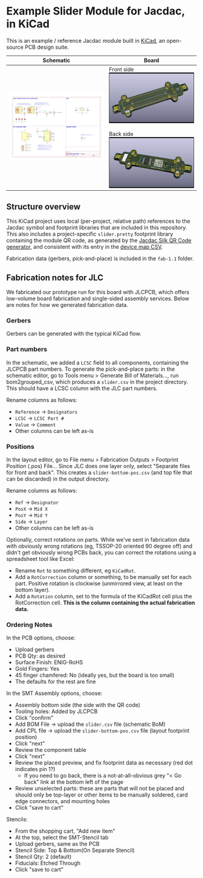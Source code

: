 # Example Slider Module for Jacdac, in KiCad


This is an example / reference Jacdac module built in [KiCad](https://www.kicad.org/), an open-source PCB design suite.

| Schematic | Board |
| --- | --- |
| ![schematic](docs/schematic.png) | Front side <br /> ![front](docs/slider-render-front.jpg) <br /><br /> Back side <br /> ![back](docs/slider-render-back.jpg) |


## Structure overview

This KiCad project uses local (per-project, relative path) references to the Jacdac symbol and footprint libraries that are included in this repository.
This also includes a project-specific `slider.pretty` footprint library containing the module QR code, as generated by the [Jacdac Silk QR Code generator](https://microsoft.github.io/jacdac-docs/tools/qr-silk/), and consistent with its entry in the [device map CSV](https://github.com/microsoft/jacdac/blob/main/devices/microsoft/research/qr-url-device-map.csv).

Fabrication data (gerbers, pick-and-place) is included in the `fab-1.1` folder.


## Fabrication notes for JLC

We fabricated our prototype run for this board with JLCPCB, which offers low-volume board fabrication and single-sided assembly services.
Below are notes for how we generated fabrication data.

### Gerbers
Gerbers can be generated with the typical KiCad flow.

### Part numbers
In the schematic, we added a `LCSC` field to all components, containing the JLCPCB part numbers.
To generate the pick-and-place parts: in the schematic editor, go to Tools menu > Generate Bill of Materials..., run bom2grouped_csv, which produces a `slider.csv` in the project directory.
This should have a LCSC column with the JLC part numbers.

Rename columns as follows:
- `Reference` -> `Designators`
- `LCSC` -> `LCSC Part #`
- `Value` -> `Comment`
- Other columns can be left as-is

### Positions
In the layout editor, go to File menu > Fabrication Outputs > Footprint Position (.pos) File...
Since JLC does one layer only, select "Separate files for front and back".
This creates a `slider-bottom-pos.csv` (and top file that can be discarded) in the output directory.

Rename columns as follows:
- `Ref` -> `Designator`
- `PosX` -> `Mid X`
- `PosY` -> `Mid Y`
- `Side` -> `Layer`
- Other columns can be left as-is

Optionally, correct rotations on parts.
While we've sent in fabrication data with obviously wrong rotations (eg, TSSOP-20 oriented 90 degree off) and didn't get obviously wrong PCBs back, you can correct the rotations using a spreadsheet tool like Excel:
- Rename `Rot` to something different, eg `KiCadRot`.
- Add a `RotCorrection` column or something, to be manually set for each part. Positive rotation is clockwise (unmirrored view, at least on the bottom layer).
- Add a `Rotation` column, set to the formula of the KiCadRot cell plus the RotCorrection cell. **This is the column containing the actual fabrication data.**

### Ordering Notes
In the PCB options, choose:
- Upload gerbers
- PCB Qty: as desired
- Surface Finish: ENIG-RoHS
- Gold Fingers: Yes
- 45 finger chamfered: No (ideally yes, but the board is too small)
- The defaults for the rest are fine

In the SMT Assembly options, choose:
- Assembly bottom side (the side with the QR code)
- Tooling holes: Added by JLCPCB
- Click "confirm"
- Add BOM File -> upload the `slider.csv` file (schematic BoM)
- Add CPL file -> upload the `slider-bottom-pos.csv` file (layout footprint position)
- Click "next"
- Review the component table
- Click "next"
- Review the placed preview, and fix footprint data as necessary (red dot indicates pin 1?)
  - If you need to go back, there is a not-at-all-obvious grey "< Go back" link at the bottom left of the page
- Review unselected parts: these are parts that will not be placed and should only be top-layer or other items to be manually soldered, card edge connectors, and mounting holes
- Click "save to cart"

Stencils:
- From the shopping cart, "Add new item"
- At the top, select the SMT-Stencil tab
- Upload gerbers, same as the PCB
- Stencil Side: Top & Bottom(On Separate Stencil)
- Stencil Qty: 2 (default)
- Fiducials: Etched Through
- Click "save to cart"
